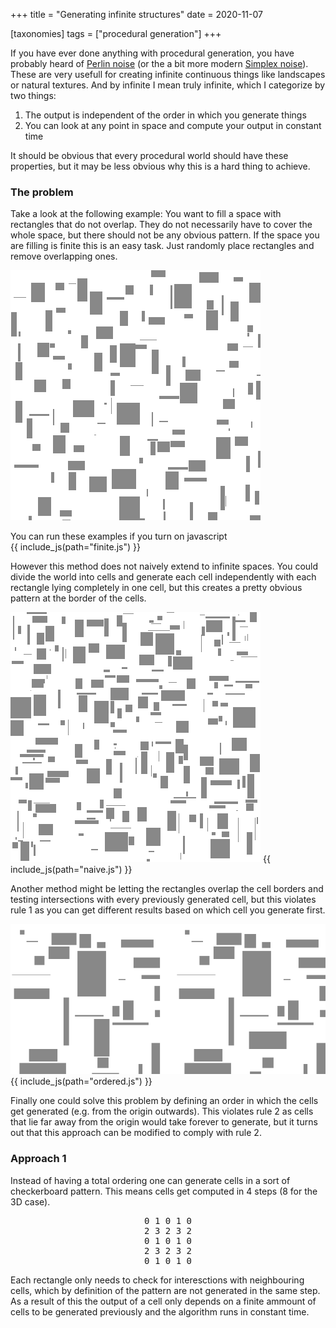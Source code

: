 +++
title = "Generating infinite structures"
date = 2020-11-07

[taxonomies]
tags = ["procedural generation"]
+++

If you have ever done anything with procedural generation, you have probably heard of [Perlin noise](https://en.wikipedia.org/wiki/Perlin_noise) (or the a bit more modern [Simplex noise](https://en.wikipedia.org/wiki/Simplex_noise)).
These are very usefull for creating infinite continuous things like landscapes or natural textures.
And by infinite I mean truly infinite, which I categorize by two things:
1. The output is independent of the order in which you generate things
2. You can look at any point in space and compute your output in constant time

It should be obvious that every procedural world should have these properties, but it may be less obvious why this is a hard thing to achieve.
<!-- more -->

### The problem

Take a look at the following example:
You want to fill a space with rectangles that do not overlap. They do not necessarily have to cover the whole space, but there should not be any obvious pattern.
If the space you are filling is finite this is an easy task.
Just randomly place rectangles and remove overlapping ones.

<canvas id="canvas_finite" width="400" height="400"><noscript><img src="finite.png" /><div class="alert alert-warning">You can run these examples if you turn on javascript</div></noscript></canvas>
{{ include_js(path="finite.js") }}

However this method does not naively extend to infinite spaces.
You could divide the world into cells and generate each cell independently with each rectangle lying completely in one cell, but this creates a pretty obvious pattern at the border of the cells.

<canvas id="canvas_naive" width="400" height="400"><noscript><img src="naive.png" /></noscript></canvas>
{{ include_js(path="naive.js") }}

Another method might be letting the rectangles overlap the cell borders and testing intersections with every previously generated cell, but this violates rule 1 as you can get different results based on which cell you generate first.

<canvas id="canvas_ordered" width="630" height="300"><noscript><img src="ordered.png"></noscript></canvas>
{{ include_js(path="ordered.js") }}

Finally one could solve this problem by defining an order in which the cells get generated (e.g. from the origin outwards). This violates rule 2 as cells that lie far away from the origin would take forever to generate, but it turns out that this approach can be modified to comply with rule 2.

### Approach 1

Instead of having a total ordering one can generate cells in a sort of checkerboard pattern. This means cells get computed in 4 steps (8 for the 3D case).

<center><pre>
0 1 0 1 0
2 3 2 3 2
0 1 0 1 0
2 3 2 3 2
0 1 0 1 0
</pre></center>

Each rectangle only needs to check for interesctions with neighbouring cells, which by definition of the pattern are not generated in the same step. As a result of this the output of a cell only depends on a finite ammount of cells to be generated previously and the algorithm runs in constant time.
